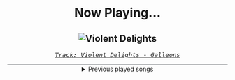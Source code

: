 <div align="center"> 
<h1>Now Playing...</h1>

![Violent Delights](https://i.scdn.co/image/ab67616d00001e02e3b8aaab4d88f7f6454f1b9b)
--
_<samp><a href="https://open.spotify.com/track/3RJBmoQXR1geomO5gZiB6Y">Track: Violent Delights - Galleons</a></samp>_

<div style="border: 1px #4B5054 solid"></div>
<details>
  <summary>
    Previous played songs
  </summary>
  <table>
    <thead>
      <tr>
        <th>
          Artist
        </th>
        <th>
          Song
        </th>
        <th>
          Link
        </th>
      </tr>
    </thead>
    <tbody>
      <tr><td>Galleons</td><td>Violent Delights</td><td><a href="https://open.spotify.com/track/3RJBmoQXR1geomO5gZiB6Y">https://open.spotify.com/track/3RJBmoQXR1geomO5gZiB6Y</a></td></tr><tr><td>Jonathan Young</td><td>Answer the Call (Inspired by Baldur's Gate 3)</td><td><a href="https://open.spotify.com/track/3lkPEtbMmwKucCEK78eLkn">https://open.spotify.com/track/3lkPEtbMmwKucCEK78eLkn</a></td></tr><tr><td>Smash Into Pieces</td><td>Watching Over You</td><td><a href="https://open.spotify.com/track/2Aa40bMIuz3gIrd35mtopM">https://open.spotify.com/track/2Aa40bMIuz3gIrd35mtopM</a></td></tr><tr><td>Motionless In White</td><td>Scoring The End Of The World (feat. Mick Gordon)</td><td><a href="https://open.spotify.com/track/0Tkgl0sQyr6QO0IGmS8aa5">https://open.spotify.com/track/0Tkgl0sQyr6QO0IGmS8aa5</a></td></tr><tr><td>Citizen Soldier</td><td>Alone With Myself</td><td><a href="https://open.spotify.com/track/3SjAqPwaUBQyp300G2WrJp">https://open.spotify.com/track/3SjAqPwaUBQyp300G2WrJp</a></td></tr><tr><td>Self Deception</td><td>The Scandinavian Dream</td><td><a href="https://open.spotify.com/track/3ZItvJmLEg2wK2PmHpw0pR">https://open.spotify.com/track/3ZItvJmLEg2wK2PmHpw0pR</a></td></tr><tr><td>Caleb Hyles</td><td>You Got the Power</td><td><a href="https://open.spotify.com/track/73hd9vKoPtJT81hsSYrGYt">https://open.spotify.com/track/73hd9vKoPtJT81hsSYrGYt</a></td></tr><tr><td>Pentakill</td><td>Lost Chapter</td><td><a href="https://open.spotify.com/track/207K1MXwebxpXDS43OazOU">https://open.spotify.com/track/207K1MXwebxpXDS43OazOU</a></td></tr><tr><td>Jonathan Young</td><td>Valhalla Calling</td><td><a href="https://open.spotify.com/track/6cIVpPzI7Z3wYnh9VTv6pG">https://open.spotify.com/track/6cIVpPzI7Z3wYnh9VTv6pG</a></td></tr><tr><td>Blue Stahli</td><td>Stangblack</td><td><a href="https://open.spotify.com/track/1ctMa6S16DV5q9Cv0ol4K8">https://open.spotify.com/track/1ctMa6S16DV5q9Cv0ol4K8</a></td></tr><tr><td>Concrete Castles</td><td>So Addicted</td><td><a href="https://open.spotify.com/track/72481BV5mKDaDStZ9cTaAR">https://open.spotify.com/track/72481BV5mKDaDStZ9cTaAR</a></td></tr><tr><td>The Dead Daisies</td><td>Let It Set You Free</td><td><a href="https://open.spotify.com/track/13DTgKCVi5imiczLBMEu26">https://open.spotify.com/track/13DTgKCVi5imiczLBMEu26</a></td></tr><tr><td>Spoken</td><td>Through It All</td><td><a href="https://open.spotify.com/track/3nB5TJEl7taRMwlaoHiOry">https://open.spotify.com/track/3nB5TJEl7taRMwlaoHiOry</a></td></tr><tr><td>Five Finger Death Punch</td><td>Making Monsters (Bonus)</td><td><a href="https://open.spotify.com/track/42XC8x6KyeDFe2z8epNDrz">https://open.spotify.com/track/42XC8x6KyeDFe2z8epNDrz</a></td></tr><tr><td>Heirloom</td><td>[HYPER]VIGILANT</td><td><a href="https://open.spotify.com/track/3iuTRp8dHvNU7VugqgG5Dv">https://open.spotify.com/track/3iuTRp8dHvNU7VugqgG5Dv</a></td></tr><tr><td>Of Virtue</td><td>Holy</td><td><a href="https://open.spotify.com/track/0Dk1hzWqYmfzTuD46DmevN">https://open.spotify.com/track/0Dk1hzWqYmfzTuD46DmevN</a></td></tr><tr><td>Future Palace</td><td>Heads Up</td><td><a href="https://open.spotify.com/track/56z6cvofdFjFCXBj8gMn9Y">https://open.spotify.com/track/56z6cvofdFjFCXBj8gMn9Y</a></td></tr><tr><td>Beartooth</td><td>Doubt Me</td><td><a href="https://open.spotify.com/track/6dxTJRZFB3mU9MvuX7OqJ0">https://open.spotify.com/track/6dxTJRZFB3mU9MvuX7OqJ0</a></td></tr><tr><td>Shallowsky</td><td>Reap</td><td><a href="https://open.spotify.com/track/0sG0I67b53eGXCKryNCgmC">https://open.spotify.com/track/0sG0I67b53eGXCKryNCgmC</a></td></tr><tr><td>The Plot In You</td><td>Forgotten</td><td><a href="https://open.spotify.com/track/277kkbKWZtQUpnK19WcEM6">https://open.spotify.com/track/277kkbKWZtQUpnK19WcEM6</a></td></tr>
    </tbody>
  </table>
</details>

</div>
